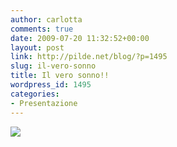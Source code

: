 ```yaml
---
author: carlotta
comments: true
date: 2009-07-20 11:32:52+00:00
layout: post
link: http://pilde.net/blog/?p=1495
slug: il-vero-sonno
title: Il vero sonno!!
wordpress_id: 1495
categories:
- Presentazione
---
```


![](http://pilde.net/blog/wp-content/uploads/2009/07/sonno.jpg)
